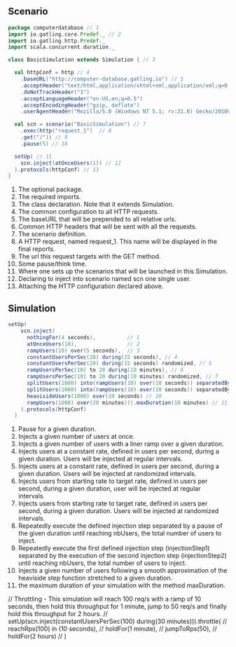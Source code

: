 ## Scenario

```scala
package computerdatabase // 1
import io.gatling.core.Predef._ // 2
import io.gatling.http.Predef._
import scala.concurrent.duration._

class BasicSimulation extends Simulation { // 3

  val httpConf = http // 4
    .baseURL("http://computer-database.gatling.io") // 5
    .acceptHeader("text/html,application/xhtml+xml,application/xml;q=0.9,*/*;q=0.8") // 6
    .doNotTrackHeader("1")
    .acceptLanguageHeader("en-US,en;q=0.5")
    .acceptEncodingHeader("gzip, deflate")
    .userAgentHeader("Mozilla/5.0 (Windows NT 5.1; rv:31.0) Gecko/20100101 Firefox/31.0")

  val scn = scenario("BasicSimulation") // 7
    .exec(http("request_1")  // 8
    .get("/")) // 9
    .pause(5) // 10

  setUp( // 11
    scn.inject(atOnceUsers(1)) // 12
  ).protocols(httpConf) // 13
}
```

1. The optional package.
2. The required imports.
3. The class declaration. Note that it extends Simulation.
4. The common configuration to all HTTP requests.
5. The baseURL that will be prepended to all relative urls.
6. Common HTTP headers that will be sent with all the requests.
7. The scenario definition.
8. A HTTP request, named request_1. This name will be displayed in the final reports.
9. The url this request targets with the GET method.
10. Some pause/think time.
11. Where one sets up the scenarios that will be launched in this Simulation.
12. Declaring to inject into scenario named scn one single user.
13. Attaching the HTTP configuration declared above.

## Simulation

```scala
setUp(
    scn.inject(
      nothingFor(4 seconds),          // 1
      atOnceUsers(10),                // 2
      rampUsers(10) over(5 seconds),  // 3
      constantUsersPerSec(20) during(15 seconds), // 4
      constantUsersPerSec(20) during(15 seconds) randomized, // 5
      rampUsersPerSec(10) to 20 during(10 minutes), // 6
      rampUsersPerSec(10) to 20 during(10 minutes) randomized, // 7
      splitUsers(1000) into(rampUsers(10) over(10 seconds)) separatedBy(10 seconds), // 8
      splitUsers(1000) into(rampUsers(10) over(10 seconds)) separatedBy atOnceUsers(30), // 9
      heavisideUsers(1000) over(20 seconds) // 10
      rampUsers(1000) over(20 minutes))).maxDuration(10 minutes) // 11
    ).protocols(httpConf)
  )
```

1. Pause for a given duration.
2. Injects a given number of users at once.
3. Injects a given number of users with a liner ramp over a given duration.
4. Injects users at a constant rate, defined in users per second, during a given duration. Users will be injected at regular intervals.
5. Injects users at a constant rate, defined in users per second, during a given duration. Users will be injected at randomized intervals.
6. Injects users from starting rate to target rate, defined in users per second, during a given duration, user will be injected at regular intervals.
7. Injects users from starting rate to target rate, defined in users per second, during a given duration. Users will be injected at randomized intervals.
8. Repeatedly execute the defined injection step separated by a pause of the given duration until reaching nbUsers, the total number of users to inject.
9. Repeatedly execute the first defined injection step (injectionStep1) separated by the execution of the second injection step (injectionStep2) until reaching nbUsers, the total number of users to inject.
10. Injects a given number of users following a smooth approximation of the heaviside step function stretched to a given duration.
11. the maximum duration of your simulation with the method maxDuration.

//  Throttling - This simulation will reach 100 req/s with a ramp of 10 seconds, then hold this throughput for 1 minute, jump to 50 req/s and finally hold this throughput for 2 hours.
//  setUp(scn.inject(constantUsersPerSec(100) during(30 minutes))).throttle(
//    reachRps(100) in (10 seconds),
//    holdFor(1 minute),
//    jumpToRps(50),
//    holdFor(2 hours)
//  )